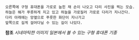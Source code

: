 
```
오른쪽에 구형 휴대폰을 가로로 눕힌 채 손이 나오고 다리 사진을 찍는 모습.
하늘은 해가 푸릇하게 지고 있고 하늘을 가로질러 가로로 다리가 지나간다.
다리 아래에는 앙옆으로 푸릇한 화단이 지나가고
앞쪽으로 길게 걸어다닐 수 있는 길이 나있다.
```

__참조__
_시네마틱한 이미지_
_일본에서 볼 수 있는 구형 휴대폰 기종_



